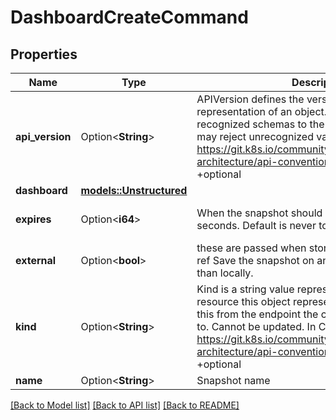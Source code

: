 # DashboardCreateCommand

## Properties

Name | Type | Description | Notes
------------ | ------------- | ------------- | -------------
**api_version** | Option<**String**> | APIVersion defines the versioned schema of this representation of an object. Servers should convert recognized schemas to the latest internal value, and may reject unrecognized values. More info: https://git.k8s.io/community/contributors/devel/sig-architecture/api-conventions.md#resources +optional | [optional]
**dashboard** | [**models::Unstructured**](Unstructured.md) |  | 
**expires** | Option<**i64**> | When the snapshot should expire in seconds in seconds. Default is never to expire. | [optional][default to 0]
**external** | Option<**bool**> | these are passed when storing an external snapshot ref Save the snapshot on an external server rather than locally. | [optional][default to false]
**kind** | Option<**String**> | Kind is a string value representing the REST resource this object represents. Servers may infer this from the endpoint the client submits requests to. Cannot be updated. In CamelCase. More info: https://git.k8s.io/community/contributors/devel/sig-architecture/api-conventions.md#types-kinds +optional | [optional]
**name** | Option<**String**> | Snapshot name | [optional]

[[Back to Model list]](../README.md#documentation-for-models) [[Back to API list]](../README.md#documentation-for-api-endpoints) [[Back to README]](../README.md)


